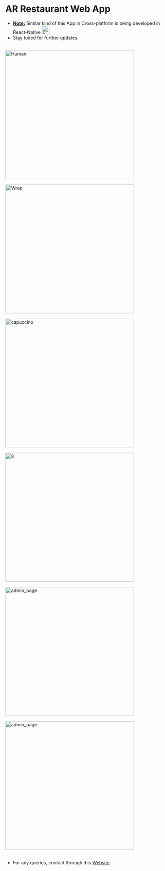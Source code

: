 # AR Restaurant Web App

* <b><u>Note:</u></b> Similar kind of this App in Cross-platform is being developed in React-Native <img src="https://engineering.fb.com/wp-content/uploads/2016/04/yearinreview.jpg" alt="React Native" height="25" width="25"/> <br/>
* Stay tuned for further updates.
<br/><br/>

<img src="https://github.com/SamarthHChinivar/AR-Restaurant-Web-App/assets/104615876/c78866e4-5da2-457b-a533-d4e70918dfd4" alt="Human" height="400"/>
<br/><br/>

<img src="https://github.com/SamarthHChinivar/AR-Restaurant-Web-App/assets/104615876/b563fa3b-f6e3-4888-827c-27a4b66923c5" alt="Wrap" height="400"/>
<br/><br/>

<img src="https://github.com/SamarthHChinivar/AR-Restaurant-Web-App/assets/104615876/125fe97a-67ca-4d43-b1f5-775c0f28c796" alt="capuccino" height="400"/>
<br/><br/>

<img src="https://github.com/SamarthHChinivar/AR-Restaurant-Web-App/assets/104615876/5a82d71b-67a7-4bc4-b0c5-8a2cea77e404" alt="8" height="400"/>
<br/><br/>

<img src="https://github.com/SamarthHChinivar/AR-Restaurant-Web-App/assets/104615876/4279cac5-7397-4b77-a23b-a7e4b5266af6" alt="admin_page" height="400"/>
<br/><br/>

<img src="https://github.com/SamarthHChinivar/AR-Restaurant-Web-App/assets/104615876/c3f9594d-11c4-4ede-8811-84e83164fedf" alt="admin_page" height="400"/>
<br/><br/>

* For any queries, contact through this <a href='https://samarth-h-chinivar.vercel.app/#contact' target='_blank'>Website</a>.
